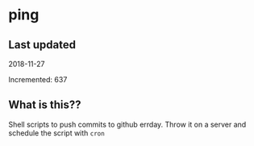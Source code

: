 # ping

## Last updated
2018-11-27

Incremented: 637

## What is this??
Shell scripts to push commits to github errday. Throw it on a server and schedule the script with `cron`
